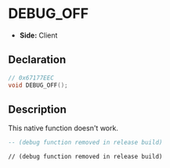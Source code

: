 # DEBUG_OFF
- **Side:** Client

## Declaration
```cpp
// 0x67177EEC
void DEBUG_OFF();
```

## Description
This native function doesn't work.

```lua
-- (debug function removed in release build)
```

```squirrel
// (debug function removed in release build)
```